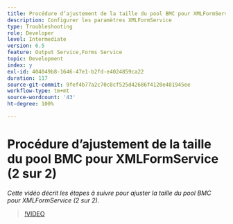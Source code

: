 ```yaml
---
title: Procédure d’ajustement de la taille du pool BMC pour XMLFormService (2 sur 2)
description: Configurer les paramètres XMLFormService
type: Troubleshooting
role: Developer
level: Intermediate
version: 6.5
feature: Output Service,Forms Service
topic: Development
index: y
exl-id: 404049b8-1646-47e1-b2fd-e4024859ca22
duration: 117
source-git-commit: 9fef4b77a2c70c8cf525d42686f4120e481945ee
workflow-type: tm+mt
source-wordcount: '43'
ht-degree: 100%

---
```



# Procédure d’ajustement de la taille du pool BMC pour XMLFormService (2 sur 2)

*Cette vidéo décrit les étapes à suivre pour ajuster la taille du pool BMC pour XMLFormService (2 sur 2).*

>[!VIDEO](https://video.tv.adobe.com/v/335553?quality=12&learn=on)
